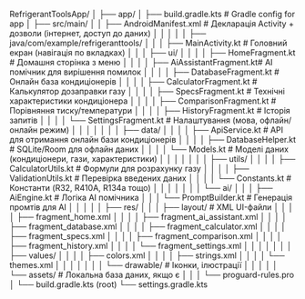 RefrigerantToolsApp/
│
├── app/
│   ├── build.gradle.kts          # Gradle config for app
│   ├── src/main/
│   │   ├── AndroidManifest.xml   # Декларація Activity + дозволи (інтернет, доступ до даних)
│   │   │
│   │   ├── java/com/example/refrigeranttools/
│   │   │   ├── MainActivity.kt           # Головний екран (навігація по вкладках)
│   │   │   ├── ui/
│   │   │   │   ├── HomeFragment.kt       # Домашня сторінка з меню
│   │   │   │   ├── AiAssistantFragment.kt# AI помічник для вирішення помилок
│   │   │   │   ├── DatabaseFragment.kt   # Онлайн база кондиціонерів
│   │   │   │   ├── CalculatorFragment.kt # Калькулятор дозаправки газу
│   │   │   │   ├── SpecsFragment.kt      # Технічні характеристики кондиціонера
│   │   │   │   ├── ComparisonFragment.kt # Порівняння тиску/температури
│   │   │   │   ├── HistoryFragment.kt    # Історія запитів
│   │   │   │   └── SettingsFragment.kt   # Налаштування (мова, офлайн/онлайн режим)
│   │   │   │
│   │   │   ├── data/
│   │   │   │   ├── ApiService.kt         # API для отримання онлайн бази кондиціонерів
│   │   │   │   ├── DatabaseHelper.kt     # SQLite/Room для офлайн даних
│   │   │   │   └── Models.kt             # Моделі даних (кондиціонери, гази, характеристики)
│   │   │   │
│   │   │   ├── utils/
│   │   │   │   ├── CalculatorUtils.kt    # Формули для розрахунку газу
│   │   │   │   ├── ValidationUtils.kt    # Перевірка введених даних
│   │   │   │   └── Constants.kt          # Константи (R32, R410A, R134a тощо)
│   │   │   │
│   │   │   └── ai/
│   │   │       ├── AiEngine.kt           # Логіка AI помічника
│   │   │       └── PromptBuilder.kt      # Генерація промтів для AI
│   │   │
│   │   ├── res/
│   │   │   ├── layout/                   # XML UI-файли
│   │   │   │   ├── fragment_home.xml
│   │   │   │   ├── fragment_ai_assistant.xml
│   │   │   │   ├── fragment_database.xml
│   │   │   │   ├── fragment_calculator.xml
│   │   │   │   ├── fragment_specs.xml
│   │   │   │   ├── fragment_comparison.xml
│   │   │   │   ├── fragment_history.xml
│   │   │   │   └── fragment_settings.xml
│   │   │   │
│   │   │   ├── values/
│   │   │   │   ├── colors.xml
│   │   │   │   ├── strings.xml
│   │   │   │   └── themes.xml
│   │   │   │
│   │   │   └── drawable/                 # Іконки, ілюстрації
│   │   │
│   │   └── assets/                       # Локальна база даних, якщо є
│   │
│   └── proguard-rules.pro
│
└── build.gradle.kts (root)
└── settings.gradle.kts
